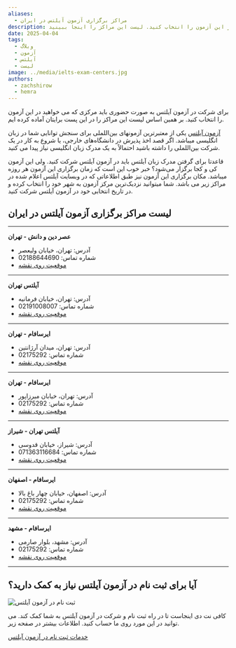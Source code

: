 ```yaml
---
aliases:
  - مراکز برگزاری آزمون آیلتس در ایران
description: برای شرکت در آزمون آیلتس به صورت حضوری باید مرکزی که می خواهید در این آزمون را انتخاب کنید. لیست این مراکز را اینجا ببینید.
date: 2025-04-04
tags:
  - وبلاگ
  - آزمون
  - آیلتس
  - لیست
image: ../media/ielts-exam-centers.jpg
authors:
  - zachshirow
  - hemra
---
```


برای شرکت در آزمون آیلتس به صورت حضوری باید مرکزی که می خواهید در این آزمون را انتخاب کنید. بر همین اساس لیست این مراکز را در این پست برایتان آماده کرده ایم.

[آزمون آیلتس](../services/ielts-signup.md) یکی از معتبرترین آزمونهای بین‌اللملی برای سنجش توانایی شما در زبان انگلیسی میباشد. اگر قصد اخذ پذیرش در دانشگاه‌های خارجی، یا شروع به کار در یک شرکت بین‌اللملی را داشته باشید احتمالاً به یک مدرک زبان انگلیسی نیاز پیدا می کنید.

قاعدتا برای گرفتن مدرک زبان آیلتس باید در آزمون آیلتس شرکت کنید. ولی این آزمون کی و کجا برگزار می‌شود؟ خبر خوب این است که زمان برگزاری این آزمون هر روزه میباشد. مکان برگزاری این آزمون نیز طبق اطلاعاتی که در وبسایت آیلتس اعلام شده در مراکز زیر می باشد. شما میتوانید نزدیک‌ترین مرکز آزمون به شهر خود را انتخاب کرده و در تاریخ انتخابی خود در آزمون آیلتس شرکت کنید. 

## لیست مراکز برگزاری آزمون آیلتس در ایران

---

**عصر دین و دانش - تهران**

- آدرس: تهران، خیابان ولیعصر
- شماره تماس: 02188644690
- [موقعیت روی نقشه](https://maps.app.goo.gl/jQbAg9nUQcdQetAa8)

---

**آیلتس تهران**

- آدرس: تهران، خیابان فرمانیه
- شماره تماس: 02191008007
- [موقعیت روی نقشه](https://maps.app.goo.gl/hTFfFPs28ko9Xnr37)

---

**ایرسافام - تهران**

- آدرس: تهران، میدان آرژانتین
- شماره تماس: 02175292
- [موقعیت روی نقشه](https://maps.app.goo.gl/NMETg55vZnTrk2Gd8)

---

**ایرسافام - تهران**

- آدرس: تهران، خیابان میرزاپور
- شماره تماس: 02175292
- [موقعیت روی نقشه](https://maps.app.goo.gl/T5utHQ6N5MeanxdL9)

---

**آیلتس تهران - شیراز**

- آدرس: شیراز، خیابان قدوسی
- شماره تماس: 071363116684
- [موقعیت روی نقشه](https://maps.app.goo.gl/JX2zSs6qKTPjwUoJ9)

---

**ایرسافام - اصفهان**

- آدرس: اصفهان، خیابان چهار باغ بالا
- شماره تماس: 02175292
- [موقعیت روی نقشه](https://maps.app.goo.gl/E8DHY5v2WE3wgtDLA)

---

**ایرسافام - مشهد**

- آدرس: مشهد، بلوار صارمی
- شماره تماس: 02175292
- [موقعیت روی نقشه](https://maps.app.goo.gl/uPFfDCZGY3RcHpK66)

---

## آیا برای ثبت نام در آزمون آیلتس نیاز به کمک دارید؟

![ثبت نام در آزمون آیلتس](../media/ielts-signup.jpg)

کافی نت دی اینجاست تا در راه ثبت نام و شرکت در آزمون آیلتس به شما کمک کند. می توانید در این مورد روی ما حساب کنید. اطلاعات بیشتر در صفحه زیر.

[خدمات ثبت نام در آزمون آیلتس](../services/ielts-signup.md)